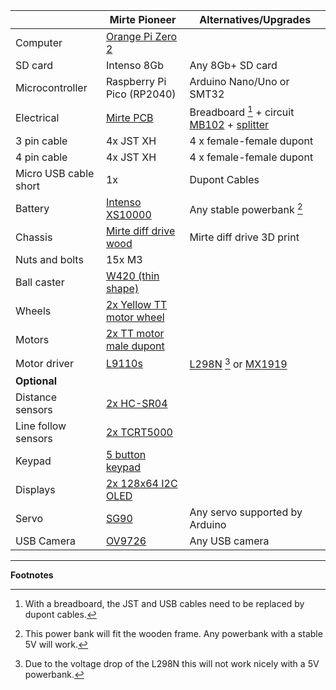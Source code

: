 | | Mirte Pioneer | Alternatives/Upgrades |
| --- | --- | --- |
| Computer | [Orange Pi Zero 2](http://www.orangepi.org/html/hardWare/computerAndMicrocontrollers/details/Orange-Pi-Zero-2.html) | | 
| SD card | Intenso 8Gb | Any 8Gb+ SD card | 
| Microcontroller | Raspberry Pi Pico (RP2040) | Arduino Nano/Uno or SMT32
| Electrical | [Mirte PCB](https://github.com/mirte-robot/mirte-pcb) | Breadboard [^1] + circuit [MB102](https://www.aliexpress.com/item/1005001863057390.html) + [splitter](https://www.aliexpress.com/item/4001025724405.html) | 
| 3 pin cable | 4x JST XH | 4 x female-female dupont | 
| 4 pin cable | 4x JST XH | 4 x female-female dupont | 
| Micro USB cable short | 1x | Dupont Cables | 
 | Battery | [Intenso XS10000](https://www.intenso.de/en/products/powerbanks/xs5000-xs10000-xs20000/) | Any stable powerbank [^2] | 
 | Chassis | [Mirte diff drive wood](https://github.com/mirte-robot/mirte-frame) | Mirte diff drive 3D print | 
 | Nuts and bolts | 15x M3 | | 
 | Ball caster | [W420 (thin shape)](https://www.aliexpress.com/item/32734869856.html) | | 
 | Wheels | [2x Yellow TT motor wheel](https://www.aliexpress.com/item/4000122298687.html) | | 
 | Motors | [2x TT motor male dupont](https://www.aliexpress.com/item/32918824820.html) | | 
 | Motor driver | [L9110s](https://www.aliexpress.com/item/32679413836.html) | [L298N](https://www.aliexpress.com/item/1005001621936295.html) [^3] or [MX1919](https://www.aliexpress.com/item/32954393390.html) | 
 | **Optional** | | 
 | Distance sensors | [2x HC-SR04](https://www.aliexpress.com/item/4000232170787.html) | | 
 | Line follow sensors | [2x TCRT5000](https://www.aliexpress.com/item/32968870340.html) | | 
 | Keypad | [5 button keypad](https://www.aliexpress.com/item/2044851328.html) | | 
 | Displays | [2x 128x64 I2C OLED](https://www.aliexpress.com/item/1005001621806398.html) | | 
 | Servo | [SG90](https://www.aliexpress.com/item/1005001621918352.html) | Any servo supported by Arduino | 
 | USB Camera | [OV9726](https://www.aliexpress.com/item/1005005093538299.html) | Any USB camera | 
----------------------

**Footnotes**

[^1]: With a breadboard, the JST and USB cables need to be replaced by dupont cables.

[^2]: This power bank will fit the wooden frame. Any powerbank with a stable 5V will work.

[^3]: Due to the voltage drop of the L298N this will not work nicely with a 5V powerbank.
